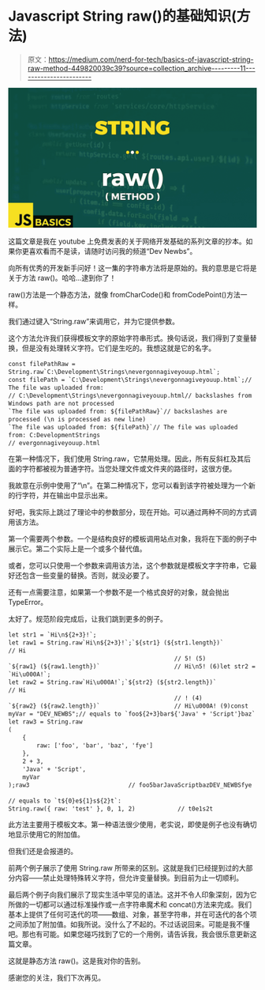 # Javascript String raw()的基础知识(方法)

> 原文：<https://medium.com/nerd-for-tech/basics-of-javascript-string-raw-method-449820039c39?source=collection_archive---------11----------------------->

![](img/153a8e60c88b2a3cc5df1932aa2dd8de.png)

这篇文章是我在 youtube 上免费发表的关于网络开发基础的系列文章的抄本。如果你更喜欢看而不是读，请随时访问我的频道“Dev Newbs”。

向所有优秀的开发新手问好！这一集的字符串方法将是原始的。我的意思是它将是关于方法 raw()。哈哈…逮到你了！

raw()方法是一个静态方法，就像 fromCharCode()和 fromCodePoint()方法一样。

我们通过键入“String.raw”来调用它，并为它提供参数。

这个方法允许我们获得模板文字的原始字符串形式。换句话说，我们得到了变量替换，但是没有处理转义字符。它们是生吃的。我想这就是它的名字。

```
const filePathRaw = String.raw`C:\Development\Strings\nevergonnagiveyouup.html`;
const filePath = `C:\Development\Strings\nevergonnagiveyouup.html`;// The file was uploaded from: 
// C:\Development\Strings\nevergonnagiveyouup.html// backslashes from Windows path are not processed
`The file was uploaded from: ${filePathRaw}`// backslashes are processed (\n is processed as new line)
`The file was uploaded from: ${filePath}`// The file was uploaded from: C:DevelopmentStrings
// evergonnagiveyouup.html
```

在第一种情况下，我们使用 String.raw，它禁用处理。因此，所有反斜杠及其后面的字符都被视为普通字符。当您处理文件或文件夹的路径时，这很方便。

我故意在示例中使用了“\n”。在第二种情况下，您可以看到该字符被处理为一个新的行字符，并在输出中显示出来。

好吧，我实际上跳过了理论中的参数部分，现在开始。可以通过两种不同的方式调用该方法。

第一个需要两个参数。一个是结构良好的模板调用站点对象，我将在下面的例子中展示它。第二个实际上是一个或多个替代值。

或者，您可以只使用一个参数来调用该方法，这个参数就是模板文字字符串，它最好还包含一些变量的替换。否则，就没必要了。

还有一点需要注意，如果第一个参数不是一个格式良好的对象，就会抛出 TypeError。

太好了。规范阶段完成后，让我们跳到更多的例子。

```
let str1 = `Hi\n${2+3}!`;
let raw1 = String.raw`Hi\n${2+3}!`;`${str1} (${str1.length})`                     // Hi
                                               // 5! (5)
`${raw1} (${raw1.length})`                     // Hi\n5! (6)let str2 = `Hi\u000A!`;
let raw2 = String.raw`Hi\u000A!`;`${str2} (${str2.length})`                     // Hi
                                               // ! (4)
`${raw2} (${raw2.length})`                     // Hi\u000A! (9)const myVar = "DEV_NEWBS";// equals to `foo${2+3}bar${'Java' + 'Script'}baz`
let raw3 = String.raw
(
    {
        raw: ['foo', 'bar', 'baz', 'fye']
    }, 
    2 + 3, 
    'Java' + 'Script',
    myVar
);raw3                            // foo5barJavaScriptbazDEV_NEWBSfye

// equals to `t${0}e${1}s${2}t`:
String.raw({ raw: 'test' }, 0, 1, 2)            // t0e1s2t
```

此方法主要用于模板文本。第一种语法很少使用，老实说，即使是例子也没有确切地显示使用它的附加值。

但我们还是会报道的。

前两个例子展示了使用 String.raw 所带来的区别。这就是我们已经提到过的大部分内容——禁止处理特殊转义字符，但允许变量替换。到目前为止一切顺利。

最后两个例子向我们展示了现实生活中罕见的语法。这并不令人印象深刻，因为它所做的一切都可以通过标准操作或一点字符串魔术和 concat()方法来完成。我们基本上提供了任何可迭代的项——数组、对象，甚至字符串，并在可迭代的各个项之间添加了附加值。如我所说。没什么了不起的。不过话说回来。可能是我不懂吧。那也有可能。如果您碰巧找到了它的一个用例，请告诉我，我会很乐意更新这篇文章。

这就是静态方法 raw()。这是我对你的告别。

感谢您的关注，我们下次再见。